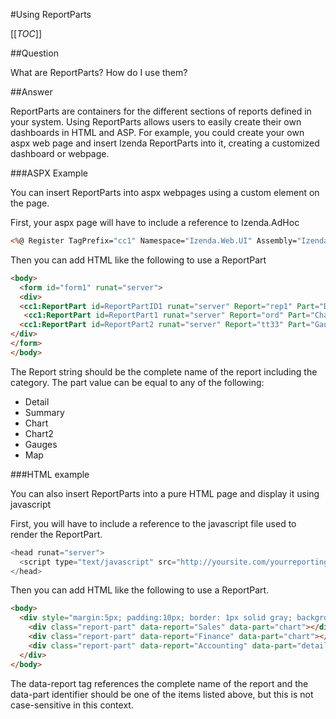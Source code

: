 #Using ReportParts

[[_TOC_]]

##Question

What are ReportParts? How do I use them?

##Answer

 ReportParts are containers for the different sections of reports defined in your system. Using ReportParts allows users to easily create their own dashboards in HTML and ASP. For example, you could create your own aspx web page and insert Izenda ReportParts into it, creating a customized dashboard or webpage. 

###ASPX Example

You can insert ReportParts into aspx webpages using a custom element on the page.

First, your aspx page will have to include a reference to Izenda.AdHoc

```asp
<%@ Register TagPrefix="cc1" Namespace="Izenda.Web.UI" Assembly="Izenda.AdHoc" %>
```

Then you can add HTML like the following to use a ReportPart

```html
<body> 
  <form id="form1" runat="server">  
  <div>  
  <cc1:ReportPart id=ReportPartID1 runat="server" Report="rep1" Part="Detail"/> 
   <cc1:ReportPart id=ReportPart1 runat="server" Report="ord" Part="Chart"/>  
  <cc1:ReportPart id=ReportPart2 runat="server" Report="tt33" Part="Gauges"/>  
</div>
</form>
</body>
```

The Report string should be the complete name of the report including the category. The part value can be equal to any of the following:

* Detail
* Summary
* Chart
* Chart2
* Gauges
* Map

###HTML example

You can also insert ReportParts into a pure HTML page and display it using javascript

First, you will have to include a reference to the javascript file used to render the ReportPart.

```javascript
<head runat="server">
  <script type="text/javascript" src="http://yoursite.com/yourreportingsite/rs.aspx?js=report-parts"></script>
</head>
```

Then you can add HTML like the following to use a ReportPart.

```html
<body>
  <div style="margin:5px; padding:10px; border: 1px solid gray; background-color: white;">
    <div class="report-part" data-report="Sales" data-part="chart"></div>
    <div class="report-part" data-report="Finance" data-part="chart"></div>
    <div class="report-part" data-report="Accounting" data-part="detail"></div>
  </div>
</body>
```

The data-report tag references the complete name of the report and the data-part identifier should be one of the items listed above, but this is not case-sensitive in this context.